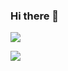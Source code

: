 ### Hi there 👋

<!--
**LunaticKrian/LunaticKrian** is a ✨ _special_ ✨ repository because its `README.md` (this file) appears on your GitHub profile.

Here are some ideas to get you started:

- 🔭 I’m currently working on ...
- 🌱 I’m currently learning ...
- 👯 I’m looking to collaborate on ...
- 🤔 I’m looking for help with ...
- 💬 Ask me about ...
- 📫 How to reach me: ...
- 😄 Pronouns: ...
- ⚡ Fun fact: ...
-->


![](http://antzuhl.cn:4000/get/@LunaticKrian.readme)

![](https://visitor-badge.glitch.me/badge?page_id=LunaticKrian.readme)
